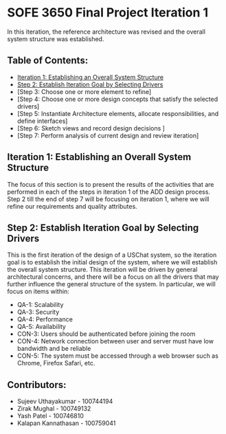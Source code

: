 # SOFE 3650 Final Project Iteration 1
In this iteration, the reference architecture was revised and the overall system structure was established.

## Table of Contents:
- [Iteration 1: Establishing an Overall System Structure](#Iteration-1:-Establishing-an-Overall-System-Structure)
- [Step 2: Establish Iteration Goal by Selecting Drivers](#Step-2:-Establish-Iteration-Goal-by-Selecting-Drivers)
- [Step 3: Choose one or more element to refine]
- [Step 4: Choose one or more design concepts that satisfy the selected drivers]
- [Step 5: Instantiate Architecture elements, allocate responsibilities, and define interfaces]
- [Step 6: Sketch views and record design decisions ]
- [Step 7: Perform analysis of current design and review iteration]

## Iteration 1: Establishing an Overall System Structure
The focus of this section is to present the results of the activities that are performed in each of the steps in iteration 1 of the ADD design process. Step 2 till the end of step 7 will be focusing on iteration 1, where we will refine our requirements and quality attributes.

## Step 2: Establish Iteration Goal by Selecting Drivers
This is the first iteration of the design of a USChat system, so the iteration goal is to establish the initial design of the system, where we will establish the overall system structure. This iteration will be driven by general architectural concerns, and there will be a focus on all the drivers that may further influence the general structure of the system. In particular, we will focus on items within:  
- QA-1: Scalability
- QA-3: Security
- QA-4: Performance
- QA-5: Availability
- CON-3: Users should be authenticated before joining the room
- CON-4: Network connection between user and server must have low bandwidth and be reliable
- CON-5: The system must be accessed through a web browser such as Chrome, Firefox Safari, etc.



## Contributors:
* Sujeev Uthayakumar - 100744194
* Zirak Mughal - 100749132
* Yash Patel - 100746810
* Kalapan Kannathasan - 100759041
